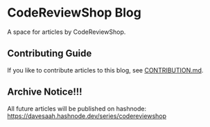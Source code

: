 # CodeReviewShop Blog

A space for articles by CodeReviewShop.

## Contributing Guide

If you like to contribute articles to this blog, see [CONTRIBUTION.md](https://github.com/CodeReviewShop/blog/blob/main/CONTRIBUTING.md).

## Archive Notice!!!

All future articles will be published on hashnode: https://davesaah.hashnode.dev/series/codereviewshop
